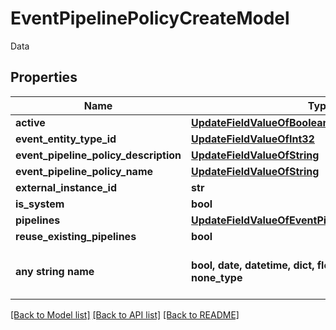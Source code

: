 # EventPipelinePolicyCreateModel

Data

## Properties
Name | Type | Description | Notes
------------ | ------------- | ------------- | -------------
**active** | [**UpdateFieldValueOfBoolean**](UpdateFieldValueOfBoolean.md) |  | [optional] 
**event_entity_type_id** | [**UpdateFieldValueOfInt32**](UpdateFieldValueOfInt32.md) |  | [optional] 
**event_pipeline_policy_description** | [**UpdateFieldValueOfString**](UpdateFieldValueOfString.md) |  | [optional] 
**event_pipeline_policy_name** | [**UpdateFieldValueOfString**](UpdateFieldValueOfString.md) |  | [optional] 
**external_instance_id** | **str** | ExternalInstanceId | [optional] 
**is_system** | **bool** | IsSystem | [optional] 
**pipelines** | [**UpdateFieldValueOfEventPipelineUpdateModelArray**](UpdateFieldValueOfEventPipelineUpdateModelArray.md) |  | [optional] 
**reuse_existing_pipelines** | **bool** | ReuseExistingPipelines | [optional] 
**any string name** | **bool, date, datetime, dict, float, int, list, str, none_type** | any string name can be used but the value must be the correct type | [optional]

[[Back to Model list]](../README.md#documentation-for-models) [[Back to API list]](../README.md#documentation-for-api-endpoints) [[Back to README]](../README.md)


